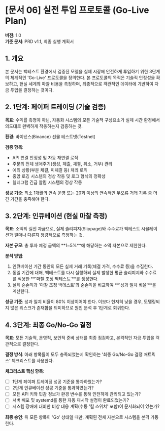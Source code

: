 # [문서 06] 실전 투입 프로토콜 (Go-Live Plan)

**버전**: 1.0  
**기준 문서**: PRD v1.1, 최종 실행 계획서

## 1. 개요
본 문서는 백테스트 환경에서 검증된 모델을 실제 시장에 안전하게 투입하기 위한 3단계의 체계적인 'Go-Live' 프로토콜을 정의한다. 본 프로토콜의 목적은 기술적 안정성을 확보하고, 현실 세계의 마찰 비용을 측정하며, 최종적으로 객관적인 데이터에 기반하여 자금 투입을 결정하는 것이다.

## 2. 1단계: 페이퍼 트레이딩 (기술 검증)
**목표**: 수익률 측정이 아닌, 자동화 시스템의 모든 기술적 구성요소가 실제 시간 환경에서 의도대로 완벽하게 작동하는지 검증하는 것.

**환경**: 바이낸스(Binance) 선물 테스트넷(Testnet)

**검증 항목**:
- API 연결 안정성 및 자동 재연결 로직
- 주문의 전체 생애주기(생성, 제출, 체결, 취소, 거부) 관리
- 예외 상황(부분 체결, 미체결 등) 처리 로직
- 중앙 로깅 시스템의 정상 작동 및 로그 형식의 정확성
- 텔레그램 긴급 알림 시스템의 정상 작동

**성공 기준**: 최소 1개월의 연속 운영 또는 20회 이상의 연속적인 무오류 거래 기록 중 더 긴 기간을 충족해야 한다.

## 3. 2단계: 인큐베이션 (현실 마찰 측정)
**목표**: 소액의 실전 자금으로, 실제 슬리피지(Slippage)와 수수료가 백테스트 시뮬레이션과 얼마나 다른지 정량적으로 측정하는 것.

**자본 규모**: 총 투자 예정 금액의 **1~5%**에 해당하는 소액 자본으로 제한한다.

**분석 방법**:
1. 인큐베이션 기간 동안의 모든 실제 거래 기록(체결 가격, 수수료 등)을 수집한다.
2. 동일 기간에 대해, 백테스트를 다시 실행하되 실제 발생한 평균 슬리피지와 수수료를 적용한 **'마찰 조정 백테스트'**를 생성한다.
3. 실제 순손익과 '마찰 조정 백테스트'의 순손익을 비교하여 **'성과 일치 비율'**을 계산한다.

**성공 기준**: 성과 일치 비율이 80% 이상이어야 한다. 이보다 현저히 낮을 경우, 모델링되지 않은 리스크가 존재함을 의미하므로 원인 분석 후 1단계로 회귀한다.

## 4. 3단계: 최종 Go/No-Go 결정
**목표**: 모든 기술적, 운영적, 보안적 준비 상태를 최종 점검하고, 본격적인 자금 투입을 객관적으로 결정한다.

**결정 방식**: 아래 항목들이 모두 충족되었는지 확인하는 '최종 Go/No-Go 결정 매트릭스' 체크리스트를 사용한다.

**체크리스트 핵심 항목**:
- [ ] 1단계 페이퍼 트레이딩 성공 기준을 통과하였는가?
- [ ] 2단계 인큐베이션 성공 기준을 통과하였는가?
- [ ] 모든 API 키와 민감 정보가 환경 변수를 통해 안전하게 관리되고 있는가?
- [ ] 서버 배포 및 systemd를 통한 자동 재시작 설정이 완료되었는가?
- [ ] 시스템 장애에 대비한 비상 대응 계획(수동 '킬 스위치' 포함)이 문서화되어 있는가?

**최종 승인**: 위 모든 항목이 'Go' 상태일 때만, 계획된 전체 자본으로 시스템을 본격 가동한다.

